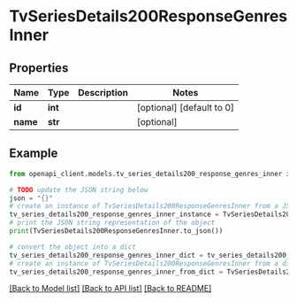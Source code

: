 # TvSeriesDetails200ResponseGenresInner


## Properties

Name | Type | Description | Notes
------------ | ------------- | ------------- | -------------
**id** | **int** |  | [optional] [default to 0]
**name** | **str** |  | [optional] 

## Example

```python
from openapi_client.models.tv_series_details200_response_genres_inner import TvSeriesDetails200ResponseGenresInner

# TODO update the JSON string below
json = "{}"
# create an instance of TvSeriesDetails200ResponseGenresInner from a JSON string
tv_series_details200_response_genres_inner_instance = TvSeriesDetails200ResponseGenresInner.from_json(json)
# print the JSON string representation of the object
print(TvSeriesDetails200ResponseGenresInner.to_json())

# convert the object into a dict
tv_series_details200_response_genres_inner_dict = tv_series_details200_response_genres_inner_instance.to_dict()
# create an instance of TvSeriesDetails200ResponseGenresInner from a dict
tv_series_details200_response_genres_inner_from_dict = TvSeriesDetails200ResponseGenresInner.from_dict(tv_series_details200_response_genres_inner_dict)
```
[[Back to Model list]](../README.md#documentation-for-models) [[Back to API list]](../README.md#documentation-for-api-endpoints) [[Back to README]](../README.md)


